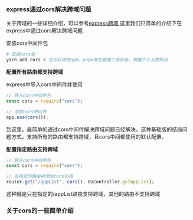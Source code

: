 ### express通过cors解决跨域问题

关于跨域的一些详细介绍，可以参考[express跨域](./express跨域.md),这里我们只简单的介绍下在express中通过cors解决跨域问题.

安装cors中间件包

```bash
# 安装cors包
yarn add cors # 也可以使用npm、pnpm等包管理工具安装，根据个人习惯即可
```

**配置所有路由都支持跨域**

express中导入cors中间件并使用

```js
// 导入cors中间件包
const cors = require("cors");

// 添加cors中间件
app.use(cors());
```

到这里，最简单的通过cors中间件解决跨域问题已经解决，这种基础版的结局问题方式，支持所有的路由都支持跨域，且cors中间都使用的默认配置。

**配置指定路由支持跨域**

```js
// 导入cors中间件包
const cors = require("cors");

// 在指定的路由中添加cors引用
router.get("/appList", cors(), OaController.getAppList);
```

这种就是只在指定的/appList路由支持跨域，其他的路由不支持跨域

### 关于cors的一些简单介绍


